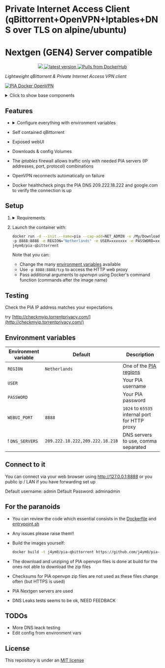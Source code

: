 # Private Internet Access Client (qBittorrent+OpenVPN+Iptables+DNS over TLS on alpine/ubuntu)
# Nextgen (GEN4) Server compatible

<p align="center">
  <a href="https://hub.docker.com/r/j4ym0/pia-qbittorrent">
    <img src="https://images.microbadger.com/badges/image/j4ym0/pia-qbittorrent.svg">
  </a>
  <a href="https://github.com/j4ym0/pia-qbittorrent/releases">
    <img alt="latest version" src="https://img.shields.io/github/v/tag/j4ym0/pia-qbittorrent-docker.svg" />
  </a>
  <a href="https://hub.docker.com/r/j4ym0/pia-qbittorrent">
    <img alt="Pulls from DockerHub" src="https://img.shields.io/docker/pulls/j4ym0/pia-qbittorrent.svg?style=flat-square" />
  </a>
</p>


*Lightweight qBittorrent & Private Internet Access VPN client*

[![PIA Docker OpenVPN](https://github.com/j4ym0/pia-qbittorrent-docker/raw/master/readme/title.png)](https://hub.docker.com/r/qmcgaw/private-internet-access/)



<details><summary>Click to show base components</summary><p>

- [Ubuntu 18.04](https://ubuntu.com) for a base image
- [Alpine 3.12.0](https://alpinelinux.org/) for a base image
- [OpenVPN 2.4.4](https://packages.ubuntu.com/bionic/openvpn) to tunnel to PIA nextgen servers
- [IPtables 1.6.1](https://packages.ubuntu.com/bionic/iptables) enforces the container to communicate only through the VPN or with other containers in its virtual network (acts as a killswitch)

</p></details>

## Features

- <details><summary>Configure everything with environment variables</summary><p>

    - [Destination region](https://www.privateinternetaccess.com/pages/network)
    - Internet protocol
    - Level of encryption
    - PIA Username and password
    - DNS Servers

    </p></details>
- Self contained qBittorrent
- Exposed webUI
- Downloads & config Volumes
- The *iptables* firewall allows traffic only with needed PIA servers (IP addresses, port, protocol) combinations
- OpenVPN reconnects automatically on failure
- Docker healthcheck pings the PIA DNS 209.222.18.222 and google.com to verify the connection is up


## Setup

1. <details><summary>Requirements</summary><p>

    - A Private Internet Access **username** and **password** - [Sign up referral link](http://www.privateinternetaccess.com/pages/buy-a-vpn/1218buyavpn?invite=U2FsdGVkX1-Ki-3bKiIknvTQB1F-2Tz79e8QkNeh5Zc%2CbPOXkZjc102Clh5ih5-Pa_TYyTU)
    - External firewall requirements, if you have one
        - Allow outbound TCP 853 to 1.1.1.1 to allow Unbound to resolve the PIA domain name at start. You can then block it once the container is started.
        - For UDP normal encryption, allow outbound UDP 1198
        - For the built-in web HTTP proxy, allow inbound TCP 8888
    - Docker API 1.25 to support `init`

    </p></details>

1. Launch the container with:

    ```bash
    docker run -d --init --name=pia --cap-add=NET_ADMIN -v /My/Downloads/Folder/:/downloads \
    -p 8888:8888 -e REGION="Netherlands" -e USER=xxxxxxx -e PASSWORD=xxxxxxxx \
    j4ym0/pia-qbittorrent
    ```

    Note that you can:
    - Change the many [environment variables](#environment-variables) available
    - Use `-p 8888:8888/tcp` to access the HTTP web proxy
    - Pass additional arguments to *openvpn* using Docker's command function (commands after the image name)

## Testing

Check the PIA IP address matches your expectations

try [http://checkmyip.torrentprivacy.com/](http://checkmyip.torrentprivacy.com/)

## Environment variables

| Environment variable | Default | Description |
| --- | --- | --- |
| `REGION` | `Netherlands` | One of the [PIA regions](https://www.privateinternetaccess.com/pages/network/) |
| `USER` | | Your PIA username |
| `PASSWORD` | | Your PIA password |
| `WEBUI_PORT` | `8888` | `1024` to `65535` internal port for HTTP proxy |
! `DNS_SERVERS` | `209.222.18.222,209.222.18.218` | DNS servers to use, comma separated

## Connect to it

You can connect via your web browser using http://127.0.0.1:8888 or you public ip / LAN if you have forwarding set up

Default username: admin
Default Password: adminadmin

## For the paranoids

- You can review the code which essential consists in the [Dockerfile](https://github.com/j4ym0/pia-qbittorrent-docker/blob/master/Dockerfile) and [entrypoint.sh](https://github.com/j4ym0/pia-qbittorrent-docker/blob/master/entrypoint.sh)
- Any issues please raise them!!
- Build the images yourself:

    ```bash
    docker build -t j4ym0/pia-qbittorrent https://github.com/j4ym0/pia-qbittorrent-docker.git
    ```

- The download and unziping of PIA openvpn files is done at build for the ones not able to download the zip files
- Checksums for PIA openvpn zip files are not used as these files change often (but HTTPS is used)
- PIA Nextgen servers are used
- DNS Leaks tests seems to be ok, NEED FEEDBACK

## TODOs

- More DNS leack testing
- Edit config from environment vars

## License

This repository is under an [MIT license](https://github.com/j4ym0/pia-qbittorrent-docker/master/license)
